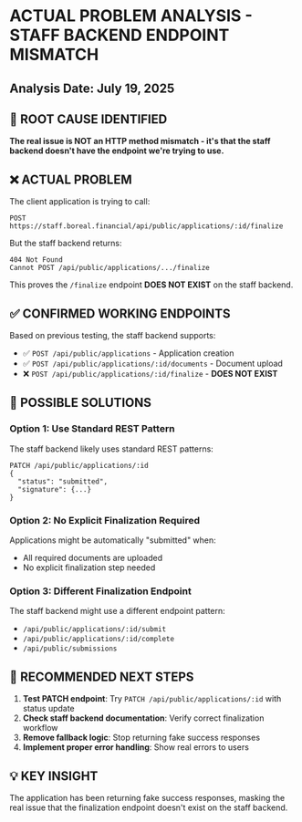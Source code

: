 # ACTUAL PROBLEM ANALYSIS - STAFF BACKEND ENDPOINT MISMATCH
## Analysis Date: July 19, 2025

## 🚨 ROOT CAUSE IDENTIFIED
**The real issue is NOT an HTTP method mismatch - it's that the staff backend doesn't have the endpoint we're trying to use.**

## ❌ ACTUAL PROBLEM
The client application is trying to call:
```
POST https://staff.boreal.financial/api/public/applications/:id/finalize
```

But the staff backend returns:
```
404 Not Found
Cannot POST /api/public/applications/.../finalize
```

This proves the `/finalize` endpoint **DOES NOT EXIST** on the staff backend.

## ✅ CONFIRMED WORKING ENDPOINTS
Based on previous testing, the staff backend supports:
- ✅ `POST /api/public/applications` - Application creation
- ✅ `POST /api/public/applications/:id/documents` - Document upload  
- ❌ `POST /api/public/applications/:id/finalize` - **DOES NOT EXIST**

## 🤔 POSSIBLE SOLUTIONS

### Option 1: Use Standard REST Pattern
The staff backend likely uses standard REST patterns:
```
PATCH /api/public/applications/:id
{
  "status": "submitted",
  "signature": {...}
}
```

### Option 2: No Explicit Finalization Required
Applications might be automatically "submitted" when:
- All required documents are uploaded
- No explicit finalization step needed

### Option 3: Different Finalization Endpoint
The staff backend might use a different endpoint pattern:
- `/api/public/applications/:id/submit`
- `/api/public/applications/:id/complete`
- `/api/public/submissions`

## 🔧 RECOMMENDED NEXT STEPS
1. **Test PATCH endpoint**: Try `PATCH /api/public/applications/:id` with status update
2. **Check staff backend documentation**: Verify correct finalization workflow
3. **Remove fallback logic**: Stop returning fake success responses
4. **Implement proper error handling**: Show real errors to users

## 💡 KEY INSIGHT
The application has been returning fake success responses, masking the real issue that the finalization endpoint doesn't exist on the staff backend.
